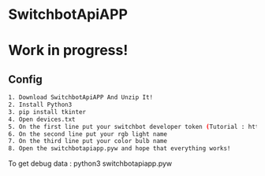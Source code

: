 # SwitchbotApiAPP
# Work in progress!
## Config
```sh
1. Download SwitchbotApiAPP And Unzip It!
2. Install Python3
3. pip install tkinter
4. Open devices.txt
5. On the first line put your switchbot developer token (Tutorial : https://github.com/OpenWonderLabs/SwitchBotAPI/blob/main/README.md#getting-started)
6. On the second line put your rgb light name
7. On the third line put your color bulb name
8. Open the switchbotapiapp.pyw and hope that everything works!
```
To get debug data : python3 switchbotapiapp.pyw
